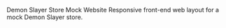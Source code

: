 Demon Slayer Store Mock Website
  Responsive front-end web layout for a mock Demon Slayer store.
  
